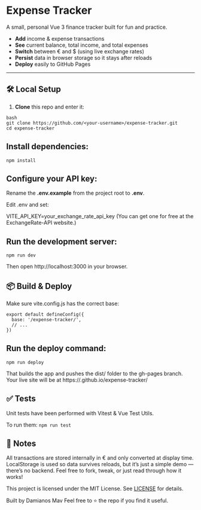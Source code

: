 # Expense Tracker

A small, personal Vue 3 finance tracker built for fun and practice.

- **Add** income & expense transactions  
- **See** current balance, total income, and total expenses  
- **Switch** between € and $ (using live exchange rates)  
- **Persist** data in browser storage so it stays after reloads  
- **Deploy** easily to GitHub Pages

---

## 🛠 Local Setup

1. **Clone** this repo and enter it:
  ```
  bash
  git clone https://github.com/<your-username>/expense-tracker.git
  cd expense-tracker
  ```


## Install dependencies:
``` npm install ```

## Configure your API key:
Rename the **.env.example** from the project root to **.env**.

Edit .env and set:

VITE_API_KEY=your_exchange_rate_api_key
(You can get one for free at the ExchangeRate-API website.)

## Run the development server:
``` npm run dev ```

Then open http://localhost:3000 in your browser.

## 📦 Build & Deploy
Make sure vite.config.js has the correct base:
```
export default defineConfig({
  base: '/expense-tracker/',
  // ...
})
```

## Run the deploy command:
``` npm run deploy ```

That builds the app and pushes the dist/ folder to the gh-pages branch.
Your live site will be at
https://<your-username>.github.io/expense-tracker/

## ✅ Tests
Unit tests have been performed with Vitest & Vue Test Utils. 

To run them:
``` npm run test ```

## 📝 Notes
All transactions are stored internally in € and only converted at display time.
LocalStorage is used so data survives reloads, but it’s just a simple demo — there’s no backend.
Feel free to fork, tweak, or just read through how it works!

This project is licensed under the MIT License. See [LICENSE](LICENSE) for details.

Built by Damianos Mav Feel free to ⭐ the repo if you find it useful.

